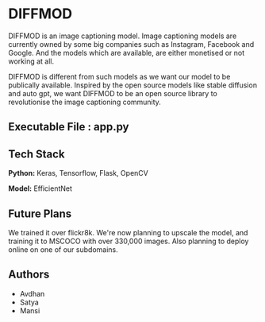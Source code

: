 # DIFFMOD

DIFFMOD is an image captioning model. Image captioning models are currently owned by some big companies such as Instagram, Facebook and Google. And the models which are available, are either monetised or not working at all.

DIFFMOD is different from such models as we want our model to be publically available. Inspired by the open source models like stable diffusion and auto gpt, we want DIFFMOD to be an open source library to revolutionise the image captioning community.

## Executable File : app.py

## Tech Stack

**Python:** Keras, Tensorflow, Flask, OpenCV

**Model:** EfficientNet

## Future Plans

We trained it over flickr8k. We're now planning to upscale the model, and training it to MSCOCO with over 330,000 images. Also planning to deploy online on one of our subdomains.

## Authors

- Avdhan
- Satya
- Mansi
